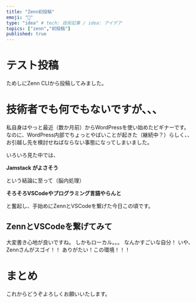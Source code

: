 ```yaml
---
title: "Zenn初投稿"
emoji: "📝"
type: "idea" # tech: 技術記事 / idea: アイデア
topics: ["zenn","初投稿"]
published: true
---
```

# テスト投稿
ためしにZenn CLIから投稿してみました。

# 技術者でも何でもないですが、、、
私自身はやっと最近（数か月前）からWordPressを使い始めたビギナーです。
なのに、WordPress内部でちょっとやばいことが起きた（継続中？）らしく、、お引越し先を検討せねばならない事態になってしまいました。

いろいろ見た中では、

**Jamstack がよさそう**

という結論に至って（脳内処理）

**そろそろVSCodeやプログラミング言語やらんと**

と奮起し、手始めにZennとVSCodeを繋げた今日この頃です。

## ZennとVSCodeを繋げてみて
大変書き心地が良いですね。
しかもローカル。。。
なんかすごいな自分！
いや、Zennさんがスゴイ！！
ありがたい！この環境！！！


# まとめ
これからどうぞよろしくお願いいたします。